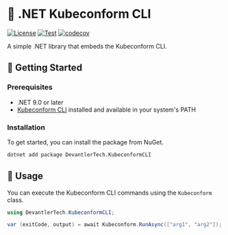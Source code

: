 # 🔎 .NET Kubeconform CLI

[![License](https://img.shields.io/badge/License-Apache_2.0-blue.svg)](https://opensource.org/licenses/Apache-2.0)
[![Test](https://github.com/devantler-tech/dotnet-kubeconform-cli/actions/workflows/test.yaml/badge.svg)](https://github.com/devantler-tech/dotnet-kubeconform-cli/actions/workflows/test.yaml)
[![codecov](https://codecov.io/gh/devantler-tech/dotnet-kubeconform-cli/graph/badge.svg?token=RhQPb4fE7z)](https://codecov.io/gh/devantler-tech/dotnet-kubeconform-cli)

A simple .NET library that embeds the Kubeconform CLI.

## 🚀 Getting Started

### Prerequisites

- .NET 9.0 or later
- [Kubeconform CLI](https://github.com/yannh/kubeconform?tab=readme-ov-file#installation) installed and available in your system's PATH

### Installation

To get started, you can install the package from NuGet.

```bash
dotnet add package DevantlerTech.KubeconformCLI
```

## 📝 Usage

You can execute the Kubeconform CLI commands using the `Kubeconform` class.

```csharp
using DevantlerTech.KubeconformCLI;

var (exitCode, output) = await Kubeconform.RunAsync(["arg1", "arg2"]);
```
